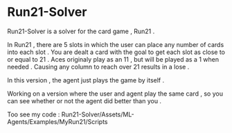 # Run21-Solver

Run21-Solver is a solver for the card game , Run21 .

In Run21 , there are 5 slots in which the user can place any number of cards into each slot . 
You are dealt a card with the goal to get each slot as close to or equal to 21 .
Aces originaly play as an 11 , but will be played as a 1 when needed .
Causing any column to reach over 21 results in a lose .

In this version , the agent just plays the game by itself .

Working on a version where the user and agent play the same card , so you can see
whether or not the agent did better than you .

Too see my code : Run21-Solver/Assets/ML-Agents/Examples/MyRun21/Scripts
